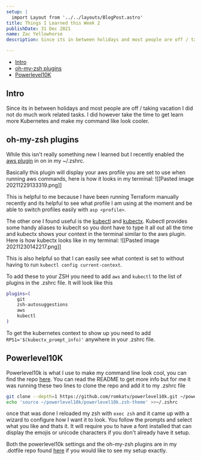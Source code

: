 ```yaml
---
setup: |
  import Layout from '../../layouts/BlogPost.astro'
title: Things I Learned this Week 2
publishDate: 31 Dec 2021
name: Zac Yellowhorse
description: Since its in between holidays and most people are off / taking vacation I did not do much work related tasks. I did however take the time to get learn more Kubernetes and make my command like look cooler. 

---
```


- [Intro](#intor)
- [oh-my-zsh plugins](#oh-my-zsh-plugins)
- [Powerlevel10K](#powerlevel10k)

## Intro
Since its in between holidays and most people are off / taking vacation I did not do much work related tasks. I did however take the time to get learn more Kubernetes and make my command like look cooler. 

## oh-my-zsh plugins 
While this isn't really something new I learned but I recently enabled the [aws plugin](https://github.com/ohmyzsh/ohmyzsh/tree/master/plugins/aws) in on in my ~/.zshrc. 

Basically this plugin will display your aws profile you are set to use when running aws commands, here is how it looks in my terminal: 
![[Pasted image 20211229133319.png]]

This is helpful to me because I have been running Terraform manually recently and its helpful to see what profile I am using at the moment and be able to switch profiles easily with `asp <profile>`. 

The other one I found useful is the [kubectl](https://github.com/ohmyzsh/ohmyzsh/tree/master/plugins/kubectl) and [kubectx](https://github.com/ohmyzsh/ohmyzsh/tree/master/plugins/kubectx). Kubectl provides some handy aliases to kubeclt so you dont have to type it all out all the time and kubectx shows your context in the terminal similar to the aws plugin. Here is how kubectx looks like in my terminal: 
![[Pasted image 20211230142217.png]]

This is also helpful so that I can easily see what context is set to without having to run `kubectl config current-context`.

To add these to your ZSH you need to add `aws` and `kubectl` to the list of plugins in the .zshrc file. It will look like this

```bash
plugins=(
	git
	zsh-autosuggestions
	aws
	kubectl
)
```

To get the kubernetes context to show up you need to add `RPS1='$(kubectx_prompt_info)'` anywhere in your .zshrc file. 

## Powerlevel10K
Powerlevel10k is what I use to make my command line look cool, you can find the repo [here](https://github.com/romkatv/powerlevel10k). You can read the README to get more info but for me it was running these two lines to clone the repo and add it to my .zshrc file
```bash
git clone --depth=1 https://github.com/romkatv/powerlevel10k.git ~/powerlevel10k
echo 'source ~/powerlevel10k/powerlevel10k.zsh-theme' >>~/.zshrc
```
once that was done I reloaded my zsh with `exec zsh` and it came up with a wizard to configure how I want it to look. You follow the prompts and select what you like and thats it. It will require you to have a font installed that can display the emojis or unicode characters if you don't already have it setup. 

Both the powerlevel10k settings and the oh-my-zsh plugins are in my .dotfile repo found [here](https://github.com/zyellowhorse/.dotfiles) if you would like to see my setup exactly. 
